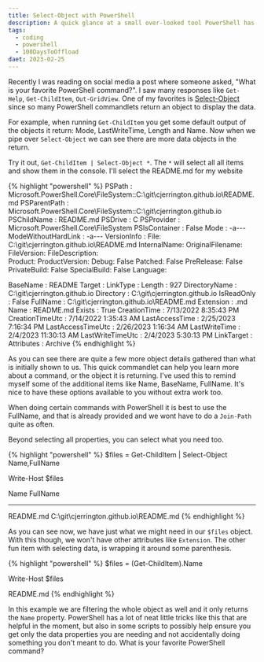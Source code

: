 ```yaml
---
title: Select-Object with PowerShell
description: A quick glance at a small over-looked tool PowerShell has available to us
tags: 
  - coding
  - powershell
  - 100DaysToOffload
daet: 2023-02-25
---
```


Recently I was reading on social media a post where someone asked, "What is your favorite PowerShell command?". I saw many responses like `Get-Help`, `Get-ChildItem`, `Out-GridView`. One of my favorites is [Select-Object](https://learn.microsoft.com/en-us/powershell/module/microsoft.powershell.utility/select-object?view=powershell-7.3) since so many PowerShell commandlets return an object to display the data.

For example, when running `Get-ChildItem` you get some default output of the objects it return: Mode, LastWriteTime, Length and Name. Now when we pipe over `Select-Object` we can see there are more data objects in the return.

Try it out, `Get-ChildItem | Select-Object *`. The `*` will select all all items and show them in the console. I'll select the README.md for my website

{% highlight "powershell" %}
PSPath              : Microsoft.PowerShell.Core\FileSystem::C:\git\cjerrington.github.io\README.md
PSParentPath        : Microsoft.PowerShell.Core\FileSystem::C:\git\cjerrington.github.io
PSChildName         : README.md
PSDrive             : C
PSProvider          : Microsoft.PowerShell.Core\FileSystem
PSIsContainer       : False
Mode                : -a---
ModeWithoutHardLink : -a---
VersionInfo         : File:             C:\git\cjerrington.github.io\README.md
                      InternalName:
                      OriginalFilename:
                      FileVersion:
                      FileDescription:  
                      Product:
                      ProductVersion:
                      Debug:            False
                      Patched:          False
                      PreRelease:       False
                      PrivateBuild:     False
                      SpecialBuild:     False
                      Language:

BaseName            : README
Target              :
LinkType            :
Length              : 927
DirectoryName       : C:\git\cjerrington.github.io
Directory           : C:\git\cjerrington.github.io
IsReadOnly          : False
FullName            : C:\git\cjerrington.github.io\README.md
Extension           : .md
Name                : README.md
Exists              : True
CreationTime        : 7/13/2022 8:35:43 PM
CreationTimeUtc     : 7/14/2022 1:35:43 AM
LastAccessTime      : 2/25/2023 7:16:34 PM
LastAccessTimeUtc   : 2/26/2023 1:16:34 AM
LastWriteTime       : 2/4/2023 11:30:13 AM
LastWriteTimeUtc    : 2/4/2023 5:30:13 PM
LinkTarget          :
Attributes          : Archive
{% endhighlight %}

As you can see there are quite a few more object details gathered than what is initially shown to us. This quick commandlet can help you learn more about a command, or the object it is returning. I've used this to remind myself some of the additional items like Name, BaseName, FullName. It's nice to have these options available to you without extra work too.

When doing certain commands with PowerShell it is best to use the FullName, and that is already provided and we wont have to do a `Join-Path` quite as often.

Beyond selecting all properties, you can select what you need too.

{% highlight "powershell" %}
$files = Get-ChildItem | Select-Object Name,FullName

Write-Host $files

Name      FullName
----      --------
README.md C:\git\cjerrington.github.io\README.md
{% endhighlight %}

As you can see now, we have just what we might need in our `$files` object. With this though, we won't have other attributes like `Extension`. The other fun item with selecting data, is wrapping it around some parenthesis.

{% highlight "powershell" %}
$files = (Get-ChildItem).Name

Write-Host $files

README.md
{% endhighlight %}

In this example we are filtering the whole object as well and it only returns the `Name` property. PowerShell has a lot of neat little tricks like this that are helpful in the moment, but also in some scripts to possibly help ensure you get only the data properties you are needing and not accidentally doing something you don't meant to do. What is your favorite PowerShell command?
